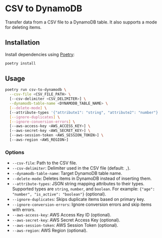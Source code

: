 # CSV to DynamoDB

Transfer data from a CSV file to a DynamoDB table. It also supports a mode for deleting items.

## Installation

Install dependencies using [Poetry](https://python-poetry.org/):

```bash
poetry install
```

## Usage

```bash
poetry run csv-to-dynamodb \
  --csv-file <CSV_FILE_PATH> \
  [--csv-delimiter <CSV_DELIMITER>] \
  --dynamodb-table-name <DYNAMODB_TABLE_NAME> \
  [--delete-mode] \
  [--attribute-types '{"attribute1": "string", "attribute2": "number"}'] \
  [--ignore-duplicates] \
  [--ignore-conversion-errors] \
  [--aws-access-key <AWS_ACCESS_KEY>] \
  [--aws-secret-key <AWS_SECRET_KEY>] \
  [--aws-session-token <AWS_SESSION_TOKEN>] \
  [--aws-region <AWS_REGION>]
```

### Options
- `--csv-file`: Path to the CSV file.
- `--csv-delimiter`: Delimiter used in the CSV file (default: `,`).
- `--dynamodb-table-name`: Target DynamoDB table name.
- `--delete-mode`: Deletes items in DynamoDB instead of inserting them.
- `--attribute-types`: JSON string mapping attributes to their types. Supported types are `string`, `number`, and `boolean`. For example: `{"age": "number", "is_active": "boolean"}` (optional).
- `--ignore-duplicates`: Skips duplicate items based on primary key.
- `--ignore-conversion-errors`: Ignore conversion errors and skip items with errors.
- `--aws-access-key`: AWS Access Key ID (optional).
- `--aws-secret-key`: AWS Secret Access Key (optional).
- `--aws-session-token`: AWS Session Token (optional).
- `--aws-region`: AWS Region (optional).
